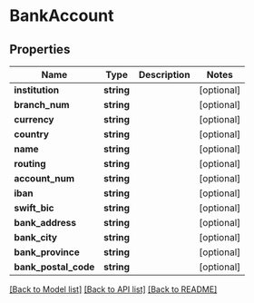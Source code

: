 # BankAccount

## Properties
Name | Type | Description | Notes
------------ | ------------- | ------------- | -------------
**institution** | **string** |  | [optional] 
**branch_num** | **string** |  | [optional] 
**currency** | **string** |  | [optional] 
**country** | **string** |  | [optional] 
**name** | **string** |  | [optional] 
**routing** | **string** |  | [optional] 
**account_num** | **string** |  | [optional] 
**iban** | **string** |  | [optional] 
**swift_bic** | **string** |  | [optional] 
**bank_address** | **string** |  | [optional] 
**bank_city** | **string** |  | [optional] 
**bank_province** | **string** |  | [optional] 
**bank_postal_code** | **string** |  | [optional] 

[[Back to Model list]](../README.md#documentation-for-models) [[Back to API list]](../README.md#documentation-for-api-endpoints) [[Back to README]](../README.md)


